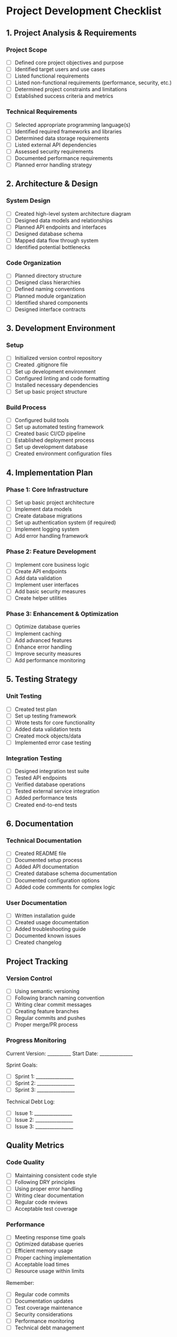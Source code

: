 
# Project Development Checklist

## 1. Project Analysis & Requirements
### Project Scope
- [ ] Defined core project objectives and purpose
- [ ] Identified target users and use cases
- [ ] Listed functional requirements
- [ ] Listed non-functional requirements (performance, security, etc.)
- [ ] Determined project constraints and limitations
- [ ] Established success criteria and metrics

### Technical Requirements
- [ ] Selected appropriate programming language(s)
- [ ] Identified required frameworks and libraries
- [ ] Determined data storage requirements
- [ ] Listed external API dependencies
- [ ] Assessed security requirements
- [ ] Documented performance requirements
- [ ] Planned error handling strategy

## 2. Architecture & Design
### System Design
- [ ] Created high-level system architecture diagram
- [ ] Designed data models and relationships
- [ ] Planned API endpoints and interfaces
- [ ] Designed database schema
- [ ] Mapped data flow through system
- [ ] Identified potential bottlenecks

### Code Organization
- [ ] Planned directory structure
- [ ] Designed class hierarchies
- [ ] Defined naming conventions
- [ ] Planned module organization
- [ ] Identified shared components
- [ ] Designed interface contracts

## 3. Development Environment
### Setup
- [ ] Initialized version control repository
- [ ] Created .gitignore file
- [ ] Set up development environment
- [ ] Configured linting and code formatting
- [ ] Installed necessary dependencies
- [ ] Set up basic project structure

### Build Process
- [ ] Configured build tools
- [ ] Set up automated testing framework
- [ ] Created basic CI/CD pipeline
- [ ] Established deployment process
- [ ] Set up development database
- [ ] Created environment configuration files

## 4. Implementation Plan
### Phase 1: Core Infrastructure
- [ ] Set up basic project architecture
- [ ] Implement data models
- [ ] Create database migrations
- [ ] Set up authentication system (if required)
- [ ] Implement logging system
- [ ] Add error handling framework

### Phase 2: Feature Development
- [ ] Implement core business logic
- [ ] Create API endpoints
- [ ] Add data validation
- [ ] Implement user interfaces
- [ ] Add basic security measures
- [ ] Create helper utilities

### Phase 3: Enhancement & Optimization
- [ ] Optimize database queries
- [ ] Implement caching
- [ ] Add advanced features
- [ ] Enhance error handling
- [ ] Improve security measures
- [ ] Add performance monitoring

## 5. Testing Strategy
### Unit Testing
- [ ] Created test plan
- [ ] Set up testing framework
- [ ] Wrote tests for core functionality
- [ ] Added data validation tests
- [ ] Created mock objects/data
- [ ] Implemented error case testing

### Integration Testing
- [ ] Designed integration test suite
- [ ] Tested API endpoints
- [ ] Verified database operations
- [ ] Tested external service integration
- [ ] Added performance tests
- [ ] Created end-to-end tests

## 6. Documentation
### Technical Documentation
- [ ] Created README file
- [ ] Documented setup process
- [ ] Added API documentation
- [ ] Created database schema documentation
- [ ] Documented configuration options
- [ ] Added code comments for complex logic

### User Documentation
- [ ] Written installation guide
- [ ] Created usage documentation
- [ ] Added troubleshooting guide
- [ ] Documented known issues
- [ ] Created changelog

## Project Tracking
### Version Control
- [ ] Using semantic versioning
- [ ] Following branch naming convention
- [ ] Writing clear commit messages
- [ ] Creating feature branches
- [ ] Regular commits and pushes
- [ ] Proper merge/PR process

### Progress Monitoring
Current Version: __________
Start Date: ______________

Sprint Goals:
- [ ] Sprint 1: ________________
- [ ] Sprint 2: ________________
- [ ] Sprint 3: ________________

Technical Debt Log:
- [ ] Issue 1: ________________
- [ ] Issue 2: ________________
- [ ] Issue 3: ________________

## Quality Metrics
### Code Quality
- [ ] Maintaining consistent code style
- [ ] Following DRY principles
- [ ] Using proper error handling
- [ ] Writing clear documentation
- [ ] Regular code reviews
- [ ] Acceptable test coverage

### Performance
- [ ] Meeting response time goals
- [ ] Optimized database queries
- [ ] Efficient memory usage
- [ ] Proper caching implementation
- [ ] Acceptable load times
- [ ] Resource usage within limits

Remember:
- [ ] Regular code commits
- [ ] Documentation updates
- [ ] Test coverage maintenance
- [ ] Security considerations
- [ ] Performance monitoring
- [ ] Technical debt management